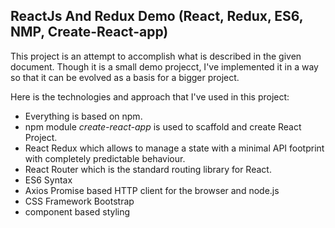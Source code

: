 ## ReactJs And Redux Demo (React, Redux, ES6, NMP, Create-React-app)

This project is an attempt to accomplish what is described in the given document. Though it is a small demo projecct, I've implemented it in a way so that it can be evolved as a basis for a bigger project.

Here is the technologies and approach that I've used in this project:
- Everything is based on npm.
- npm module *create-react-app* is used to scaffold and create React Project.
- React Redux which allows to manage a state with a minimal API footprint with completely predictable behaviour.
- React Router which is the standard routing library for React.
- ES6 Syntax
- Axios Promise based HTTP client for the browser and node.js
- CSS Framework Bootstrap
- component based styling
